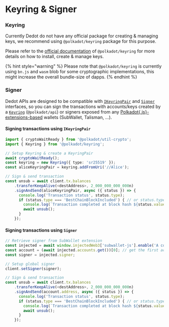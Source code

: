 # Keyring & Signer

### Keyring

Currently Dedot do not have any official package for creating & managing keys, we recommend using `@polkadot/keyring` package for this purpose.

Please refer to the [official documentation](https://polkadot.js.org/docs/keyring) of `@polkadot/keyring` for more details on how to install, create & manage keys.

{% hint style="warning" %}
Please note that `@polkadot/keyring` is currently using `bn.js` and `wasm` blob for some cryptographic implementations, this might increase the overall bundle-size of dapps.
{% endhint %}

### Signer

Dedot APIs are designed to be compatible with [`IKeyringPair`](https://github.com/polkadot-js/api/blob/3bdf49b0428a62f16b3222b9a31bfefa43c1ca55/packages/types/src/types/interfaces.ts#L15-L21) and [`Signer`](https://github.com/polkadot-js/api/blob/3bdf49b0428a62f16b3222b9a31bfefa43c1ca55/packages/types/src/types/extrinsic.ts#L135-L150) interfaces, so you can sign the transactions with accounts/keys created by a [`Keyring`](https://github.com/polkadot-js/common/blob/22aab4a4e62944a2cf8c885f50be2c1b842813ec/packages/keyring/src/keyring.ts#L41-L40) (`@polkadot/api`) or signers exposed from any [Polkadot{.js}-extensions-based](https://github.com/polkadot-js/extension?tab=readme-ov-file#api-interface) wallets (SubWallet, Talisman, ...).

#### Signing transactions using `IKeyringPair`

```typescript
import { cryptoWaitReady } from '@polkadot/util-crypto';
import { Keyring } from '@polkadot/keyring';

// Setup Keyring & create a KeyringPair
await cryptoWaitReady();
const keyring = new Keyring({ type: 'sr25519' });
const aliceKeyringPair = keyring.addFromUri('//Alice');

// Sign & send transaction
const unsub = await client.tx.balances
    .transferKeepAlive(<destAddress>, 2_000_000_000_000n)
    .signAndSend(aliceKeyringPair, async ({ status }) => {
      console.log('Transaction status', status.type);
      if (status.type === 'BestChainBlockIncluded') { // or status.type === 'Finalized'
        console.log(`Transaction completed at block hash ${status.value.blockHash}`);
        await unsub();
      }
    });
```

#### Signing transactions using `Signer`

```typescript
// Retrieve signer from SubWallet extension
const injected = await window.injectedWeb3['subwallet-js'].enable('A cool dapp');
const account = (await injected.accounts.get())[0]; // get the first account
const signer = injected.signer;

// Setup global signer
client.setSigner(signer);

// Sign & send transaction
const unsub = await client.tx.balances
    .transferKeepAlive(<destAddress>, 2_000_000_000_000n)
    .signAndSend(account.address, async ({ status }) => {
      console.log('Transaction status', status.type);
      if (status.type === 'BestChainBlockIncluded') { // or status.type === 'Finalized'
        console.log(`Transaction completed at block hash ${status.value.blockHash}`);
        await unsub();
      }
    });
```

